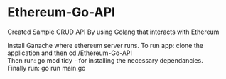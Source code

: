 # Ethereum-Go-API
Created Sample CRUD API By using Golang that interacts with Ethereum

Install Ganache where ethereum server runs.
To run app: clone the application and then cd /Ethereum-Go-API  </br>
Then run: go mod tidy - for installing the necessary dependancies. </br>
Finally run: go run main.go
